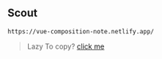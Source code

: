 ## Scout 
```
https://vue-composition-note.netlify.app/
```
> Lazy To copy? [ click me ](https://vue-composition-note.netlify.app/)